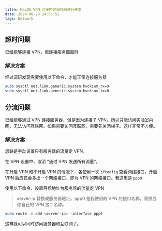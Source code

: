 ```yaml
---
title: MacOS VPN 连接内网服务器进行开发
date: 2024-06-28 14:55:51
tags: Network
---
```


## 超时问题

已经能够连接 VPN，但连接服务器超时

### 解决方案

经过调研发现需要使用以下命令，才能正常连接服务器

```sh
sudo sysctl net.link.generic.system.hwcksum_rx=0
sudo sysctl net.link.generic.system.hwcksum_tx=0
```

## 分流问题

已经能够通过 VPN 连接服务器，但是因为连接了 VPN，所以只能访问实验室内网，无法访问互联网。如果需要访问互联网，需要先关闭梯子。这样非常不方便。

### 解决方案

思路是手动设置只有服务器的流量走 VPN。

在 VPN 设置中，取消 “通过 VPN 发送所有流量”。

在开启 VPN 和不开启 VPN 的情况下，各使用一次 `ifconfig` 查看网络接口。开启 VPN 后应该会多出一个网络接口，即为 VPN 的网络接口。我这里是 `ppp0`

使用以下命令，设置目标地址为服务器的流量走 VPN

> server-ip 替换成服务器地址。ppp0 是我使用的 VPN 的接口名称，替换成你自己的 VPN 接口名称。

```sh
sudo route -n add <server-ip> -interface ppp0
```

这样就可以同时访问服务器和互联网了。